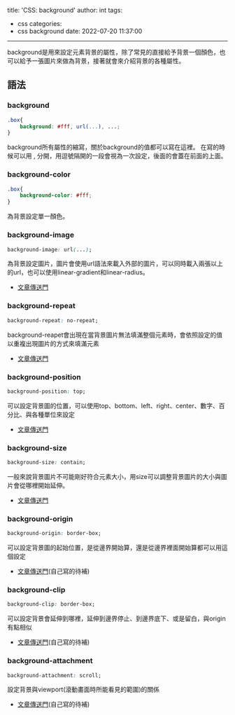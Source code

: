title: 'CSS: background'
author: int
tags:
  - css
categories:
  - css background
date: 2022-07-20 11:37:00
---
background是用來設定元素背景的屬性，除了常見的直接給予背景一個顏色，也可以給予一張圖片來做為背景，接著就會來介紹背景的各種屬性。

## 語法

### background
```css
.box{
	background: #fff, url(...), ...;
}
```

background所有屬性的縮寫，關於background的值都可以寫在這裡。
在寫的時候可以用 , 分開，用逗號隔開的一段會視為一次設定，後面的會蓋在前面的上面。

### background-color
```css
.box{
	background-color: #fff;
}
```

為背景設定單一顏色。

### background-image

```css
background-image: url(...);
```

為背景設定圖片，圖片會使用url語法來載入外部的圖片，可以同時載入兩張以上的url，也可以使用linear-gradient和linear-radius。

* [文章傳送門](https://huanginch.github.io/2022/07/21/css-background-image/)

### background-repeat

```css
background-repeat: no-repeat;
```

background-reapet會出現在當背景圖片無法填滿整個元素時，會依照設定的值以重複出現圖片的方式來填滿元素

* [文章傳送門](https://huanginch.github.io/2022/07/22/css-background-repeat/)

### background-position

```css
background-position: top;
```

可以設定背景圖的位置，可以使用top、bottom、left、right、center、數字、百分比、與各種單位來設定

* [文章傳送門](https://huanginch.github.io/2022/07/23/background-position/)

### background-size

```css
background-size: contain;
```

一般來說背景圖片不可能剛好符合元素大小，用size可以調整背景圖片的大小與圖片會從哪裡開始延伸。

* [文章傳送門](https://huanginch.github.io/2022/07/24/css-background-size/)

### background-origin

```css
background-origin: border-box;
```

可以設定背景圖的起始位置，是從邊界開始算，還是從邊界裡面開始算都可以用這個設定

* [文章傳送門](https://developer.mozilla.org/en-US/docs/Web/CSS/background-origin)(自己寫的待補)

### background-clip

```css
background-clip: border-box;
```
可以設定背景會延伸到哪裡，延伸到邊界停止、到邊界底下、或是留白，與origin有點相似

* [文章傳送門](https://developer.mozilla.org/en-US/docs/Web/CSS/background-clip)(自己寫的待補)

### background-attachment

```css
background-attachment: scroll;
```

設定背景與viewport(滾動畫面時所能看見的範圍)的關係

* [文章傳送門](https://developer.mozilla.org/en-US/docs/Web/CSS/background-attachment)(自己寫的待補)